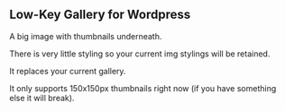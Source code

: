 ## Low-Key Gallery for Wordpress

A big image with thumbnails underneath.

There is very little styling so your current img stylings will be retained.

It replaces your current gallery.

It only supports 150x150px thumbnails right now (if you have something else it will break).